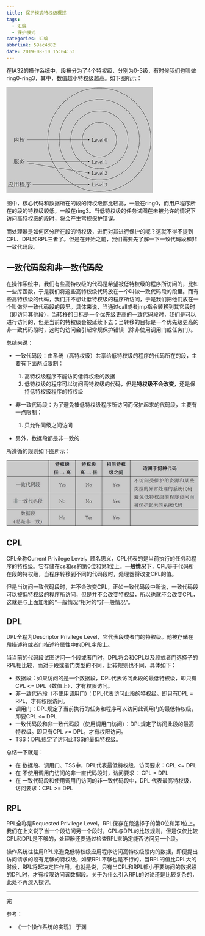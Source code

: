```yaml
---
title: 保护模式特权级概述
tags:
  - 汇编
  - 保护模式
categories: 汇编
abbrlink: 59ac4d82
date: 2019-08-10 15:04:53
---
```


在IA32的操作系统中，段被分为了4个特权级，分别为0-3级，有时候我们也叫做ring0-ring3，其中，数值越小特权级越高。如下图所示：

![](/images/保护模式特权级概述1.jpg)


图中，核心代码和数据所在的段的特权级都比较高，一般在ring0，而用户程序所在的段的特权级较低，一般在ring3。当低特权级的任务试图在未被允许的情况下访问高特权级的段时，将会产生常规保护错误。

而处理器是如何区分所在段的特权级，进而对其进行保护的呢？这就不得不提到CPL、DPL和RPL三者了。但是在开始之前，我们需要先了解一下一致代码段和非一致代码段。

## 一致代码段和非一致代码段

在操作系统中，我们有些高特权级的代码是希望被低特权级的程序所访问的，比如一些库函数，于是我们将这些高特权级代码放在一个叫做一致代码段的段里。而有些高特权级的代码，我们并不想让低特权级的程序所访问，于是我们把他们放在一个叫做非一致代码段的段里。具体来说，当通过call或者jmp指令转移到其它段时（即访问其他段），当转移的目标是一个优先级更高的一致代码段时，我们是可以进行访问的，但是当前的特权级会被延续下去；当转移的目标是一个优先级更高的非一致代码段时，这时的访问会引起常规保护错误（除非使用调用门或任务门）。

总结来说：

- 一致代码段：由系统（高特权级）共享给低特权级的程序的代码所在的段，主要有下面两点限制：
   1. 高特权级程序不能访问低特权级的数据
   2. 低特权级的程序可以访问高特权级的代码，但是**特权级不会改变**，还是保持低特权级程序的特权级

- 非一致代码段：为了避免被低特权级程序所访问而保护起来的代码段，主要有一点限制：
   1. 只允许同级之间访问

- 另外，数据段都是非一致的 

所遵循的规则如下图所示：

![](/images/保护模式特权级概述2.jpg)

## CPL

CPL全称Current Privilege Level，顾名思义，CPL代表的是当前执行的任务和程序的特权级。它存储在cs和ss的第0位和第1位上。**一般情况下**，CPL等于代码所在段的特权级，当程序转移到不同的代码段时，处理器将改变CPL的值。

但是当访问一致代码段时，并不会改变CPL，正如一致代码段中所说，一致代码段可以被低特权级的程序所访问，但是并不会改变特权级，所以也就不会改变CPL，这就是与上面加粗的“一般情况”相对的“非一般情况”。

## DPL

DPL全程为Descriptor Privilege Level，它代表段或者门的特权级。他被存储在段描述符或者门描述符属性中的DPL字段上。

当当前的代码段试图访问一个段或者门时，DPL将会和CPL以及段或者门选择子的RPL相比较，而对于段或者门类型的不同，比较规则也不同，具体如下：

- 数据段：如果访问的是一个数据段，DPL代表访问此段的最低特权级，即只有CPL <= DPL（数值上），才有权限访问。
- 非一致代码段（不使用调用门）：DPL代表访问此段的特权级。即只有DPL = RPL，才有权限访问。
- 调用门：DPL规定了当前执行的任务和程序可以访问此调用门的最低特权级，即要CPL <= DPL
- 一致代码段和非一致代码段（使用调用门访问）：DPL规定了访问此段的最高特权级。即只有CPL >= DPL，才有权限访问。
- TSS：DPL规定了访问此TSS的最低特权级。

总结一下就是：

- 在 数据段、调用门、TSS中，DPL代表最低特权级，访问要求：CPL <= DPL
- 在 不使用调用门访问的非一直代码段时，访问要求： CPL = DPL
- 在 一致代码段和使用调用门访问的非一致代码段中，DPL 代表最高特权级，访问要求：CPL >= DPL

## RPL

RPL全称是Requested Privilege Level。RPL保存在段选择子的第0位和第1位上。我们在上文说了当一个段访问另一个段时，CPL与DPL的比较规则，但是仅仅比较CPL和DPL是不够的，处理器还要通过检查RPL来确定能否访问另一个段。

操作系统往往用RPL来避免低特权级应用程序访问高特权级段内的数据，即便提出访问请求的段有足够的特权级，如果RPL不够也是不行的，当RPL的值比CPL大的时候，RPL将起决定性作用。也就是说，只有当CPL和RPL都小于要访问的数据段的DPL时，才有权限访问该数据段。关于为什么引入RPL的讨论还是比较复杂的，此处不再深入探讨。

---

完

参考：
- 《一个操作系统的实现》 于渊